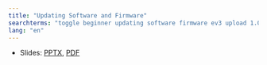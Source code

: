 ```yaml
---
title: "Updating Software and Firmware"
searchterms: "toggle beginner updating software firmware ev3 upload 1.07h 1.07e 1.09d"
lang: "en"
---
```

  <ul>
                         <li>Slides:
                           <a href='ProgrammingLessons/beginner/InstallingUpdates.pptx'>PPTX</a>,
                           <a href='ProgrammingLessons/beginner/InstallingUpdates.pdf'>PDF</a>
                         </li>
  </ul>
